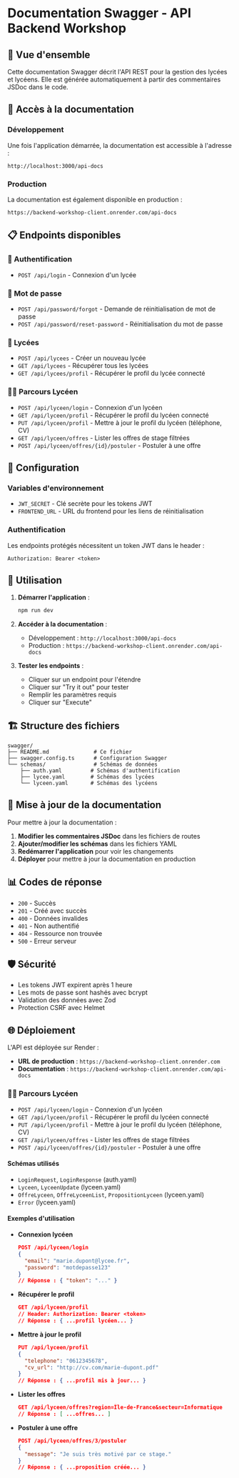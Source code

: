 # Documentation Swagger - API Backend Workshop

## 📖 Vue d'ensemble

Cette documentation Swagger décrit l'API REST pour la gestion des lycées et lycéens. Elle est générée automatiquement à partir des commentaires JSDoc dans le code.

## 🚀 Accès à la documentation

### Développement
Une fois l'application démarrée, la documentation est accessible à l'adresse :
```
http://localhost:3000/api-docs
```

### Production
La documentation est également disponible en production :
```
https://backend-workshop-client.onrender.com/api-docs
```

## 📋 Endpoints disponibles

### 🔐 Authentification
- `POST /api/login` - Connexion d'un lycée

### 🔑 Mot de passe
- `POST /api/password/forgot` - Demande de réinitialisation de mot de passe
- `POST /api/password/reset-password` - Réinitialisation du mot de passe

### 🏫 Lycées
- `POST /api/lycees` - Créer un nouveau lycée
- `GET /api/lycees` - Récupérer tous les lycées
- `GET /api/lycees/profil` - Récupérer le profil du lycée connecté

### 👨‍🎓 Parcours Lycéen
- `POST /api/lyceen/login` - Connexion d'un lycéen
- `GET /api/lyceen/profil` - Récupérer le profil du lycéen connecté
- `PUT /api/lyceen/profil` - Mettre à jour le profil du lycéen (téléphone, CV)
- `GET /api/lyceen/offres` - Lister les offres de stage filtrées
- `POST /api/lyceen/offres/{id}/postuler` - Postuler à une offre

## 🔧 Configuration

### Variables d'environnement
- `JWT_SECRET` - Clé secrète pour les tokens JWT
- `FRONTEND_URL` - URL du frontend pour les liens de réinitialisation

### Authentification
Les endpoints protégés nécessitent un token JWT dans le header :
```
Authorization: Bearer <token>
```

## 📝 Utilisation

1. **Démarrer l'application** :
   ```bash
   npm run dev
   ```

2. **Accéder à la documentation** :
   - Développement : `http://localhost:3000/api-docs`
   - Production : `https://backend-workshop-client.onrender.com/api-docs`

3. **Tester les endpoints** :
   - Cliquer sur un endpoint pour l'étendre
   - Cliquer sur "Try it out" pour tester
   - Remplir les paramètres requis
   - Cliquer sur "Execute"

## 🏗️ Structure des fichiers

```
swagger/
├── README.md              # Ce fichier
├── swagger.config.ts      # Configuration Swagger
└── schemas/               # Schémas de données
    ├── auth.yaml         # Schémas d'authentification
    ├── lycee.yaml        # Schémas des lycées
    └── lyceen.yaml       # Schémas des lycéens
```

## 🔄 Mise à jour de la documentation

Pour mettre à jour la documentation :

1. **Modifier les commentaires JSDoc** dans les fichiers de routes
2. **Ajouter/modifier les schémas** dans les fichiers YAML
3. **Redémarrer l'application** pour voir les changements
4. **Déployer** pour mettre à jour la documentation en production

## 📊 Codes de réponse

- `200` - Succès
- `201` - Créé avec succès
- `400` - Données invalides
- `401` - Non authentifié
- `404` - Ressource non trouvée
- `500` - Erreur serveur

## 🛡️ Sécurité

- Les tokens JWT expirent après 1 heure
- Les mots de passe sont hashés avec bcrypt
- Validation des données avec Zod
- Protection CSRF avec Helmet

## 🌐 Déploiement

L'API est déployée sur Render :
- **URL de production** : `https://backend-workshop-client.onrender.com`
- **Documentation** : `https://backend-workshop-client.onrender.com/api-docs`

### 👨‍🎓 Parcours Lycéen
- `POST /api/lyceen/login` - Connexion d'un lycéen
- `GET /api/lyceen/profil` - Récupérer le profil du lycéen connecté
- `PUT /api/lyceen/profil` - Mettre à jour le profil du lycéen (téléphone, CV)
- `GET /api/lyceen/offres` - Lister les offres de stage filtrées
- `POST /api/lyceen/offres/{id}/postuler` - Postuler à une offre

#### Schémas utilisés
- `LoginRequest`, `LoginResponse` (auth.yaml)
- `Lyceen`, `LyceenUpdate` (lyceen.yaml)
- `OffreLyceen`, `OffreLyceenList`, `PropositionLyceen` (lyceen.yaml)
- `Error` (lyceen.yaml)

#### Exemples d'utilisation

- **Connexion lycéen**
  ```json
  POST /api/lyceen/login
  {
    "email": "marie.dupont@lycee.fr",
    "password": "motdepasse123"
  }
  // Réponse : { "token": "..." }
  ```

- **Récupérer le profil**
  ```json
  GET /api/lyceen/profil
  // Header: Authorization: Bearer <token>
  // Réponse : { ...profil lycéen... }
  ```

- **Mettre à jour le profil**
  ```json
  PUT /api/lyceen/profil
  {
    "telephone": "0612345678",
    "cv_url": "http://cv.com/marie-dupont.pdf"
  }
  // Réponse : { ...profil mis à jour... }
  ```

- **Lister les offres**
  ```json
  GET /api/lyceen/offres?region=Île-de-France&secteur=Informatique
  // Réponse : [ ...offres... ]
  ```

- **Postuler à une offre**
  ```json
  POST /api/lyceen/offres/3/postuler
  {
    "message": "Je suis très motivé par ce stage."
  }
  // Réponse : { ...proposition créée... }
  ``` 
